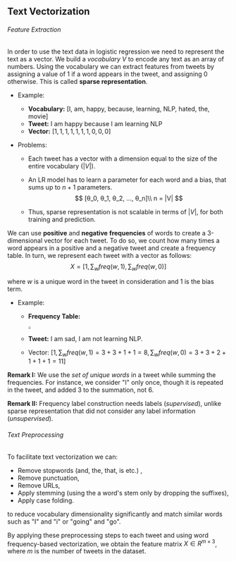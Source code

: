 ## Text Vectorization

###### Feature Extraction

In order to use the text data in logistic regression we need to represent the text as a vector. We build a *vocabulary* $V$ to encode any text as an array of numbers. Using the vocabulary we can extract features from tweets by assigning a value of $1$ if a word appears in the tweet, and assigning $0$ otherwise. This is called **sparse representation**.

- Example:

  - **Vocabulary:** [I, am, happy, because, learning, NLP, hated, the, movie]
  - **Tweet:** I am happy because I am learning NLP
  - **Vector:** $[1, 1, 1, 1, 1, 1, 1, 0, 0, 0]$

- Problems:

  - Each tweet has a vector with a dimension equal to the size of the entire vocabulary ($|V|$).

  - An LR model has to learn a parameter for each word and a bias, that sums up to $n+1$ parameters.
    $$
    [θ_0, θ_1, θ_2, ..., θ_n]\\
    n = |V|
    $$

  - Thus, sparse representation is not scalable in terms of $|V|$, for both training and prediction.

We can use **positive** and **negative** **frequencies** of words to create a 3-dimensional vector for each tweet. To do so, we count how many times a word appears in a positive and a negative tweet and create a frequency table. In turn, we represent each tweet with a vector as follows:
$$
X = [1, \sum_{w} freq(w, 1), \sum_{w} freq(w, 0)]
$$

where $w$ is a unique word in the tweet in consideration  and $1$ is the bias term.

- Example:

  - **Frequency Table:**

    <img src="D:/Classes/NLP/Course I - NLP with Classification and Vector Spaces/Week I/fig/frequency_table.png" style="zoom: 33%;" />

  - **Tweet:** I am sad, I am not learning NLP.

  - Vector: $[1, \sum_{w} freq(w, 1)= 3+ 3+ 1 + 1= 8, \sum_{w} freq(w, 0)= 3+ 3+ 2+1+1+1= 11]$

**Remark I:** We use the *set of unique words* in a tweet while summing the frequencies. For instance, we consider "I" only once, though it is repeated in the tweet, and added $3$ to the summation, not $6$.

**Remark II:** Frequency label construction needs labels (*supervised*), unlike sparse representation that did not consider any label information (*unsupervised*).

###### Text Preprocessing

To facilitate text vectorization we can:

- Remove stopwords (and, the, that, is etc.) ,
- Remove punctuation,
- Remove URLs,
- Apply stemming (using the a word's stem only by dropping the suffixes),
- Apply case folding.

to reduce vocabulary dimensionality significantly and match similar words such as "I" and "i" or "going" and "go".

By applying these preprocessing steps to each tweet and using word frequency-based vectorization, we obtain the feature matrix $X \in R^{m \times 3}$, where $m$ is the number of tweets in the dataset.